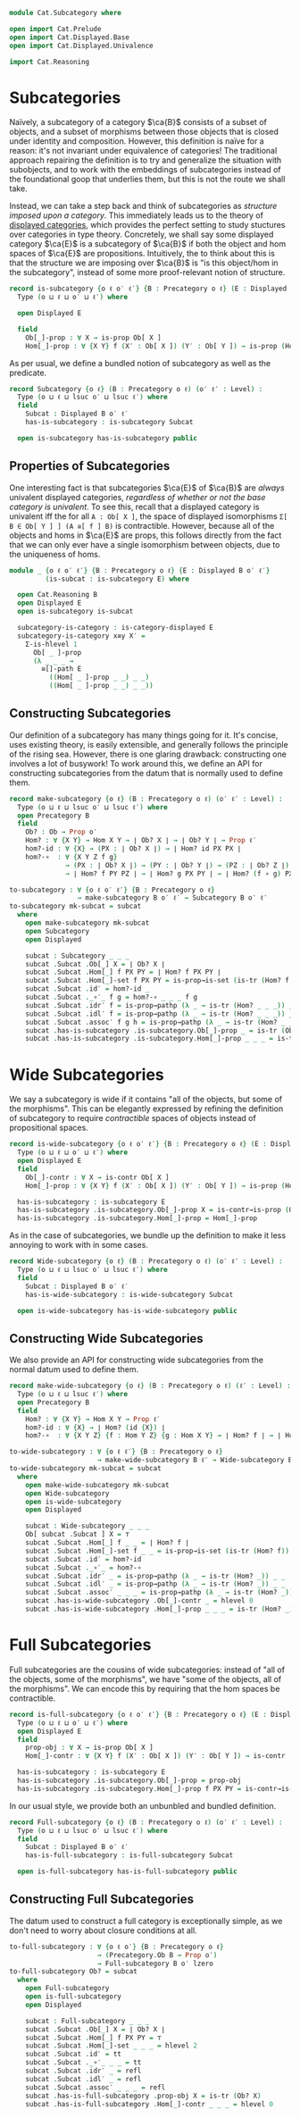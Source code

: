 ```agda
module Cat.Subcategory where

open import Cat.Prelude
open import Cat.Displayed.Base
open import Cat.Displayed.Univalence

import Cat.Reasoning
```

# Subcategories

Naïvely, a subcategory of a category $\ca{B}$ consists of a subset
of objects, and a subset of morphisms between those objects that is
closed under identity and composition. However, this definition is naïve
for a reason: it's not invariant under equivalence of categories!
The traditional approach repairing the definition is to try and
generalize the situation with subobjects, and to work with the
embeddings of subcategories instead of the foundational goop that
underlies them, but this is not the route we shall take.

Instead, we can take a step back and think of subcategories as
_structure imposed upon a category_. This immediately leads us to the
theory of [displayed categories], which provides the perfect setting to
study stuctures over categories in type theory. Concretely, we shall
say some displayed category $\ca{E}$ is a subcategory of $\ca{B}$ if
both the object and hom spaces of $\ca{E}$ are propositions.
Intuitively, the to think about this is that the structure we
are imposing over $\ca{B}$ is "is this object/hom in the subcategory",
instead of some more proof-relevant notion of structure.

[displayed categories]: Cat.Displayed.Base.html

```agda
record is-subcategory {o ℓ o′ ℓ′} {B : Precategory o ℓ} (E : Displayed B o′ ℓ′) :
  Type (o ⊔ ℓ ⊔ o′ ⊔ ℓ′) where

  open Displayed E

  field
    Ob[_]-prop : ∀ X → is-prop Ob[ X ]
    Hom[_]-prop : ∀ {X Y} f (X′ : Ob[ X ]) (Y′ : Ob[ Y ]) → is-prop (Hom[ f ] X′ Y′)
```

As per usual, we define a bundled notion of subcategory as well as the
predicate.

```agda
record Subcategory {o ℓ} (B : Precategory o ℓ) (o′ ℓ′ : Level) :
  Type (o ⊔ ℓ ⊔ lsuc o′ ⊔ lsuc ℓ′) where
  field
    Subcat : Displayed B o′ ℓ′
    has-is-subcategory : is-subcategory Subcat

  open is-subcategory has-is-subcategory public
```

## Properties of Subcategories

One interesting fact is that subcategories $\ca{E}$ of $\ca{B}$
are _always_ univalent displayed categories, _regardless of whether or
not the base category is univalent_. To see this, recall that a displayed
category is univalent iff the for all `A : Ob[ X ]`, the space of
displayed isomorphisms `Σ[ B ∈ Ob[ Y ] ] (A ≅[ f ] B)` is contractible.
However, because all of the objects and homs in $\ca{E}$ are props,
this follows directly from the fact that we can only ever have a single
isomorphism between objects, due to the uniqueness of homs.

```agda
module _ {o ℓ o′ ℓ′} {B : Precategory o ℓ} {E : Displayed B o′ ℓ′}
         (is-subcat : is-subcategory E) where

  open Cat.Reasoning B
  open Displayed E
  open is-subcategory is-subcat

  subcategory-is-category : is-category-displayed E
  subcategory-is-category x≅y X′ =
    Σ-is-hlevel 1
      Ob[ _ ]-prop 
      (λ _ _ _ →
        ≅[]-path E
          ((Hom[ _ ]-prop _ _) _ _)
          ((Hom[ _ ]-prop _ _) _ _))
```

## Constructing Subcategories

Our definition of a subcategory has many things going for it.
It's concise, uses existing theory, is easily extensible, and generally
follows the principle of the rising sea. However, there is one glaring
drawback: constructing one involves a lot of busywork! To work around
this, we define an API for constructing subcategories from the datum
that is normally used to define them.

```agda
record make-subcategory {o ℓ} (B : Precategory o ℓ) (o′ ℓ′ : Level) :
  Type (o ⊔ ℓ ⊔ lsuc o′ ⊔ lsuc ℓ′) where
  open Precategory B
  field
    Ob? : Ob → Prop o′
    Hom? : ∀ {X Y} → Hom X Y → ∣ Ob? X ∣ → ∣ Ob? Y ∣ → Prop ℓ′
    hom?-id : ∀ {X} → (PX : ∣ Ob? X ∣) → ∣ Hom? id PX PX ∣
    hom?-∘  : ∀ {X Y Z f g}
              → (PX : ∣ Ob? X ∣) → (PY : ∣ Ob? Y ∣) → (PZ : ∣ Ob? Z ∣)
              → ∣ Hom? f PY PZ ∣ → ∣ Hom? g PX PY ∣ → ∣ Hom? (f ∘ g) PX PZ ∣ 

to-subcategory : ∀ {o ℓ o′ ℓ′} {B : Precategory o ℓ}
                 → make-subcategory B o′ ℓ′ → Subcategory B o′ ℓ′
to-subcategory mk-subcat = subcat
  where
    open make-subcategory mk-subcat
    open Subcategory
    open Displayed

    subcat : Subcategory _ _ _
    subcat .Subcat .Ob[_] X = ∣ Ob? X ∣
    subcat .Subcat .Hom[_] f PX PY = ∣ Hom? f PX PY ∣
    subcat .Subcat .Hom[_]-set f PX PY = is-prop→is-set (is-tr (Hom? f PX PY))
    subcat .Subcat .id′ = hom?-id _
    subcat .Subcat ._∘′_ f g = hom?-∘ _ _ _ f g
    subcat .Subcat .idr′ f = is-prop→pathp (λ _ → is-tr (Hom? _ _ _)) _ _
    subcat .Subcat .idl′ f = is-prop→pathp (λ _ → is-tr (Hom? _ _ _)) _ _
    subcat .Subcat .assoc′ f g h = is-prop→pathp (λ _ → is-tr (Hom? _ _ _)) _ _
    subcat .has-is-subcategory .is-subcategory.Ob[_]-prop _ = is-tr (Ob? _)
    subcat .has-is-subcategory .is-subcategory.Hom[_]-prop _ _ _ = is-tr (Hom? _ _ _)
```

# Wide Subcategories

We say a subcategory is wide if it contains "all of the objects,
but some of the morphisms". This can be elegantly expressed by refining the definition
of subcategory to require _contractible_ spaces of objects instead of propositional
spaces.

```agda
record is-wide-subcategory {o ℓ o′ ℓ′} {B : Precategory o ℓ} (E : Displayed B o′ ℓ′) :
  Type (o ⊔ ℓ ⊔ o′ ⊔ ℓ′) where
  open Displayed E
  field
    Ob[_]-contr : ∀ X → is-contr Ob[ X ]
    Hom[_]-prop : ∀ {X Y} f (X′ : Ob[ X ]) (Y′ : Ob[ Y ]) → is-prop (Hom[ f ] X′ Y′)

  has-is-subcategory : is-subcategory E
  has-is-subcategory .is-subcategory.Ob[_]-prop X = is-contr→is-prop (Ob[_]-contr X)
  has-is-subcategory .is-subcategory.Hom[_]-prop = Hom[_]-prop
```

As in the case of subcategories, we bundle up the definition to make it less
annoying to work with in some cases.

```agda
record Wide-subcategory {o ℓ} (B : Precategory o ℓ) (o′ ℓ′ : Level) :
  Type (o ⊔ ℓ ⊔ lsuc o′ ⊔ lsuc ℓ′) where
  field
    Subcat : Displayed B o′ ℓ′
    has-is-wide-subcategory : is-wide-subcategory Subcat

  open is-wide-subcategory has-is-wide-subcategory public
```

## Constructing Wide Subcategories

We also provide an API for constructing wide subcategories from the normal
datum used to define them.

```agda
record make-wide-subcategory {o ℓ} (B : Precategory o ℓ) (ℓ′ : Level) :
  Type (o ⊔ ℓ ⊔ lsuc ℓ′) where
  open Precategory B
  field
    Hom? : ∀ {X Y} → Hom X Y → Prop ℓ′
    hom?-id : ∀ {X} → ∣ Hom? (id {X}) ∣
    hom?-∘  : ∀ {X Y Z} {f : Hom Y Z} {g : Hom X Y} → ∣ Hom? f ∣ → ∣ Hom? g ∣ → ∣ Hom? (f ∘ g) ∣ 

to-wide-subcategory : ∀ {o ℓ ℓ′} {B : Precategory o ℓ}
                      → make-wide-subcategory B ℓ′ → Wide-subcategory B lzero ℓ′
to-wide-subcategory mk-subcat = subcat
  where
    open make-wide-subcategory mk-subcat
    open Wide-subcategory
    open is-wide-subcategory
    open Displayed

    subcat : Wide-subcategory _ _ _
    Ob[ subcat .Subcat ] X = ⊤
    subcat .Subcat .Hom[_] f _ _ = ∣ Hom? f ∣
    subcat .Subcat .Hom[_]-set f _ _ = is-prop→is-set (is-tr (Hom? f))
    subcat .Subcat .id′ = hom?-id
    subcat .Subcat ._∘′_ = hom?-∘
    subcat .Subcat .idr′ _ = is-prop→pathp (λ _ → is-tr (Hom? _)) _ _
    subcat .Subcat .idl′ _ = is-prop→pathp (λ _ → is-tr (Hom? _)) _ _
    subcat .Subcat .assoc′ _ _ _ = is-prop→pathp (λ _ → is-tr (Hom? _)) _ _
    subcat .has-is-wide-subcategory .Ob[_]-contr _ = hlevel 0
    subcat .has-is-wide-subcategory .Hom[_]-prop _ _ _ = is-tr (Hom? _)
```

# Full Subcategories

Full subcategories are the cousins of wide subcategories: instead of
"all of the objects, some of the morphisms", we have "some of the objects, all of the
morphisms". We can encode this by requiring that the hom spaces be contractible.

```agda
record is-full-subcategory {o ℓ o′ ℓ′} {B : Precategory o ℓ} (E : Displayed B o′ ℓ′) :
  Type (o ⊔ ℓ ⊔ o′ ⊔ ℓ′) where
  open Displayed E
  field
    prop-obj : ∀ X → is-prop Ob[ X ]
    Hom[_]-contr : ∀ {X Y} f (X′ : Ob[ X ]) (Y′ : Ob[ Y ]) → is-contr (Hom[ f ] X′ Y′)

  has-is-subcategory : is-subcategory E
  has-is-subcategory .is-subcategory.Ob[_]-prop = prop-obj
  has-is-subcategory .is-subcategory.Hom[_]-prop f PX PY = is-contr→is-prop (Hom[_]-contr f PX PY)
```

In our usual style, we provide both an unbunbled and bundled definition.

```agda
record Full-subcategory {o ℓ} (B : Precategory o ℓ) (o′ ℓ′ : Level) :
  Type (o ⊔ ℓ ⊔ lsuc o′ ⊔ lsuc ℓ′) where
  field
    Subcat : Displayed B o′ ℓ′
    has-is-full-subcategory : is-full-subcategory Subcat

  open is-full-subcategory has-is-full-subcategory public
```

## Constructing Full Subcategories

The datum used to construct a full category is exceptionally simple, as we don't
need to worry about closure conditions at all.

```agda
to-full-subcategory : ∀ {o ℓ o′} {B : Precategory o ℓ}
                      → (Precategory.Ob B → Prop o′)
                      → Full-subcategory B o′ lzero
to-full-subcategory Ob? = subcat
  where
    open Full-subcategory
    open is-full-subcategory
    open Displayed

    subcat : Full-subcategory _ _ _
    subcat .Subcat .Ob[_] X = ∣ Ob? X ∣
    subcat .Subcat .Hom[_] f PX PY = ⊤
    subcat .Subcat .Hom[_]-set _ _ _ = hlevel 2
    subcat .Subcat .id′ = tt
    subcat .Subcat ._∘′_ _ _ = tt
    subcat .Subcat .idr′ _ = refl
    subcat .Subcat .idl′ _ = refl
    subcat .Subcat .assoc′ _ _ _ = refl
    subcat .has-is-full-subcategory .prop-obj X = is-tr (Ob? X)
    subcat .has-is-full-subcategory .Hom[_]-contr _ _ _ = hlevel 0
```
